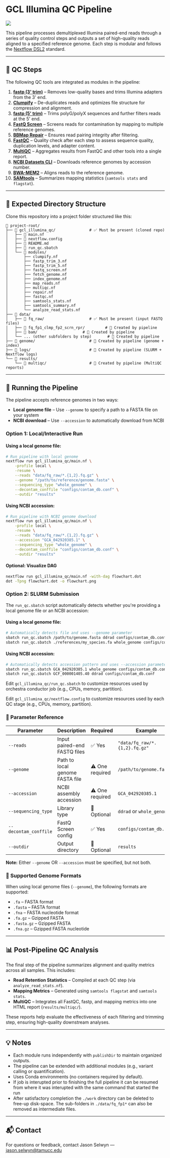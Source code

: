 # GCL Illumina QC Pipeline

![](pipeline_dag.png)

This pipeline processes demultiplexed Illumina paired-end reads through a series of quality control steps and outputs a set of high-quality reads aligned to a specified reference genome. Each step is modular and follows the [Nextflow DSL2](https://www.nextflow.io/docs/latest/dsl2.html) standard.

---

## 🔧 QC Steps

The following QC tools are integrated as modules in the pipeline:

1. **[fastp (3' trim)](https://github.com/OpenGene/fastp)** – Removes low-quality bases and trims Illumina adapters from the 3' end.
2. **[Clumpify](https://jgi.doe.gov/data-and-tools/bbtools/bb-tools-user-guide/clumpify/)** – De-duplicates reads and optimizes file structure for compression and alignment.
3. **[fastp (5' trim)](https://github.com/OpenGene/fastp)** – Trims polyG/polyX sequences and further filters reads at the 5' end.
4. **[FastQ Screen](https://www.bioinformatics.babraham.ac.uk/projects/fastq_screen/)** – Screens reads for contamination by mapping to multiple reference genomes.
5. **[BBMap Repair](https://jgi.doe.gov/data-and-tools/bbtools/bb-tools-user-guide/repair/)** – Ensures read pairing integrity after filtering.
6. **[FastQC](https://www.bioinformatics.babraham.ac.uk/projects/fastqc/)** – Quality check after each step to assess sequence quality, duplication levels, and adapter content.
7. **[MultiQC](https://multiqc.info/)** – Aggregates results from FastQC and other tools into a single report.
8. **[NCBI Datasets CLI](https://www.ncbi.nlm.nih.gov/datasets/docs/v2/)** – Downloads reference genomes by accession number.
9. **[BWA-MEM2](https://github.com/bwa-mem2/bwa-mem2)** – Aligns reads to the reference genome.
10. **[SAMtools](http://www.htslib.org/)** – Summarizes mapping statistics (`samtools stats` and `flagstat`).

---

## 📁 Expected Directory Structure

Clone this repository into a project folder structured like this:

```
📁 project-root/
├── 📁 gcl_illumina_qc/               # ✅ Must be present (cloned repo)
│   ├── 📄 main.nf
│   ├── 📄 nextflow.config
│   ├── 📄 README.md
│   ├── 📄 run_qc.sbatch
│   └── 📁 modules/
│       ├── clumpify.nf
│       ├── fastp_trim_3.nf
│       ├── fastp_trim_5.nf
│       ├── fastq_screen.nf
│       ├── fetch_genome.nf
│       ├── index_genome.nf
│       ├── map_reads.nf
│       ├── multiqc.nf
│       ├── repair.nf
│       ├── fastqc.nf
│       ├── samtools_stats.nf
│       ├── samtools_summary.nf
│       └── analyze_read_stats.nf
├── 📁 data/
│   ├── 📁 fq_raw/                    # ✅ Must be present (input FASTQ files)
│   ├── 📁 fq_fp1_clmp_fp2_scrn_rpr/         # 🚀 Created by pipeline
│   ├── 📁 bam/                    # 🚀 Created by pipeline
│   └── ... (other subfolders by step)       # 🚀 Created by pipeline
├── 📁 genome/                        # 🚀 Created by pipeline (genome + index)
├── 📁 logs/                          # 🚀 Created by pipeline (SLURM + Nextflow logs)
└── 📁 results/
    └── 📁 multiqc/                   # 🚀 Created by pipeline (MultiQC reports)
```

---

## 🚀 Running the Pipeline

The pipeline accepts reference genomes in two ways:
- **Local genome file** – Use `--genome` to specify a path to a FASTA file on your system
- **NCBI download** – Use `--accession` to automatically download from NCBI

### Option 1: Local/Interactive Run

#### Using a local genome file:
```bash
# Run pipeline with local genome
nextflow run gcl_illumina_qc/main.nf \
    -profile local \
    -resume \
    --reads "data/fq_raw/*.{1,2}.fq.gz" \
    --genome "/path/to/reference/genome.fasta" \
    --sequencing_type "whole_genome" \
    --decontam_conffile "configs/contam_db.conf" \
    --outdir "results"
```

#### Using NCBI accession:
```bash
# Run pipeline with NCBI genome download
nextflow run gcl_illumina_qc/main.nf \
    -profile local \
    -resume \
    --reads "data/fq_raw/*.{1,2}.fq.gz" \
    --accession "GCA_042920385.1" \
    --sequencing_type "whole_genome" \
    --decontam_conffile "configs/contam_db.conf" \
    --outdir "results"
```

#### Optional: Visualize DAG
```bash
nextflow run gcl_illumina_qc/main.nf -with-dag flowchart.dot
dot -Tpng flowchart.dot -o flowchart.png
```

### Option 2: SLURM Submission

The `run_qc.sbatch` script automatically detects whether you're providing a local genome file or an NCBI accession:

#### Using a local genome file:
```bash
# Automatically detects file and uses --genome parameter
sbatch run_qc.sbatch /path/to/genome.fasta ddrad configs/contam_db.conf
sbatch run_qc.sbatch ./references/my_species.fa whole_genome configs/contam_db.conf
```

#### Using NCBI accession:
```bash
# Automatically detects accession pattern and uses --accession parameter
sbatch run_qc.sbatch GCA_042920385.1 whole_genome configs/contam_db.conf
sbatch run_qc.sbatch GCF_000001405.40 ddrad configs/contam_db.conf
```

Edit `gcl_illumina_qc/run_qc.sbatch` to customize resources used by orchestra conductor job (e.g., CPUs, memory, partition).

Edit `gcl_illumina_qc/nextflow.config` to customize resources used by each QC stage (e.g., CPUs, memory, partition).

### 📝 Parameter Reference

| Parameter | Description | Required | Example |
|-----------|-------------|----------|---------|
| `--reads` | Input paired-end FASTQ files | ✅ Yes | `"data/fq_raw/*.{1,2}.fq.gz"` |
| `--genome` | Path to local genome FASTA file | ⚠️ One required | `/path/to/genome.fa` |
| `--accession` | NCBI assembly accession | ⚠️ One required | `GCA_042920385.1` |
| `--sequencing_type` | Library type | 🔧 Optional | `ddrad` or `whole_genome` |
| `--decontam_conffile` | FastQ Screen config | ✅ Yes | `configs/contam_db.conf` |
| `--outdir` | Output directory | 🔧 Optional | `results` |

**Note:** Either `--genome` OR `--accession` must be specified, but not both.

### 🧬 Supported Genome Formats

When using local genome files (`--genome`), the following formats are supported:
- `.fa` – FASTA format
- `.fasta` – FASTA format  
- `.fna` – FASTA nucleotide format
- `.fa.gz` – Gzipped FASTA
- `.fasta.gz` – Gzipped FASTA
- `.fna.gz` – Gzipped FASTA nucleotide

---

## 📊 Post-Pipeline QC Analysis

The final step of the pipeline summarizes alignment and quality metrics across all samples. This includes:

- **Read Retention Statistics** – Compiled at each QC step (via `analyze_read_stats.nf`).
- **Mapping Metrics** – Generated using `samtools flagstat` and `samtools stats`.
- **MultiQC** – Integrates all FastQC, fastp, and mapping metrics into one HTML report (`results/multiqc/`).

These reports help evaluate the effectiveness of each filtering and trimming step, ensuring high-quality downstream analyses.

---

## 💡 Notes

- Each module runs independently with `publishDir` to maintain organized outputs.
- The pipeline can be extended with additional modules (e.g., variant calling or quantification).
- Uses Conda environments (no containers required by default).
- If job is interupted prior to finishing the full pipeline it can be resumed from where it was interupted with the same command that started the run
- After satisfactory completion the `./work` directory can be deleted to free-up disk-space. The sub-folders in `./data/fq_fp1*` can also be removed as intermediate files.

---

## 📬 Contact

For questions or feedback, contact Jason Selwyn — [jason.selwyn@tamucc.edu](mailto:jason.selwyn@tamucc.edu)

